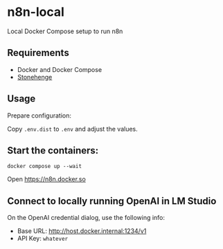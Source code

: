 # n8n-local

Local Docker Compose setup to run n8n

## Requirements

- Docker and Docker Compose
- [Stonehenge](https://github.com/druidfi/stonehenge)

## Usage

Prepare configuration:

Copy `.env.dist` to `.env` and adjust the values.

## Start the containers:

```console
docker compose up --wait
```

Open https://n8n.docker.so

## Connect to locally running OpenAI in LM Studio

On the OpenAI credential dialog, use the following info:

- Base URL: http://host.docker.internal:1234/v1
- API Key: `whatever`
